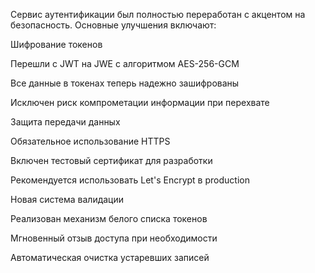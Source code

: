 Сервис аутентификации был полностью переработан с акцентом на безопасность. Основные улучшения включают:

Шифрование токенов

Перешли с JWT на JWE с алгоритмом AES-256-GCM

Все данные в токенах теперь надежно зашифрованы

Исключен риск компрометации информации при перехвате

Защита передачи данных

Обязательное использование HTTPS

Включен тестовый сертификат для разработки

Рекомендуется использовать Let's Encrypt в production

Новая система валидации

Реализован механизм белого списка токенов

Мгновенный отзыв доступа при необходимости

Автоматическая очистка устаревших записей
